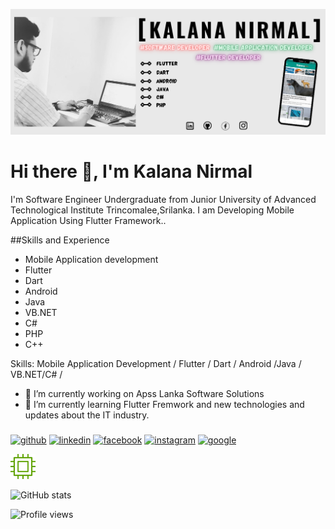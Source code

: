 

![I am Undergraduate Software Engineer ](https://github.com/kalananirmal/kalananirmal/blob/main/cover_img.png)

# Hi there 👋, I'm Kalana Nirmal

I'm Software Engineer Undergraduate from Junior University of Advanced Technological Institute Trincomalee,Srilanka. I am Developing Mobile Application Using Flutter Framework..



##Skills and Experience 
* Mobile Application development 
* Flutter
* Dart
* Android 
* Java
* VB.NET
* C#
* PHP
* C++



Skills: Mobile Application Development  / Flutter / Dart / Android /Java / VB.NET/C# /

- 🔭 I’m currently working on Apss Lanka Software Solutions
- 🌱 I’m currently learning Flutter Fremwork and new technologies and updates about the IT industry.

###
[<img src='https://cdn.jsdelivr.net/npm/simple-icons@3.0.1/icons/github.svg' alt='github' height='40'>](https://github.com/https://github.com/kalananirmal)  [<img src='https://cdn.jsdelivr.net/npm/simple-icons@3.0.1/icons/linkedin.svg' alt='linkedin' height='40'>](https://www.linkedin.com/in/https://www.linkedin.com/in/kalana-nirmal//)  [<img src='https://cdn.jsdelivr.net/npm/simple-icons@3.0.1/icons/facebook.svg' alt='facebook' height='40'>](https://[www.facebook.com/KalanaNirmal](https://www.facebook.com/profile.php?id=100078521636648&mibextid=ZbWKwL))  [<img src='https://cdn.jsdelivr.net/npm/simple-icons@3.0.1/icons/instagram.svg' alt='instagram' height='40'>](https://www.instagram.com/kalananirmal/)  [<img src='https://cdn.jsdelivr.net/npm/simple-icons@3.0.1/icons/google.svg' alt='google' height='40'>](a.kalananirmal@gmail.com)  

<a href='https://docs.github.com/en/developers'><img src='https://raw.githubusercontent.com/acervenky/animated-github-badges/master/assets/devbadge.gif' width='40' height='40'></a> 

![GitHub stats](https://github-readme-stats.vercel.app/api?username=https://github.com/kalananirmal&show_icons=true)  

![Profile views](https://gpvc.arturio.dev/https://github.com/kalananirmal)  
